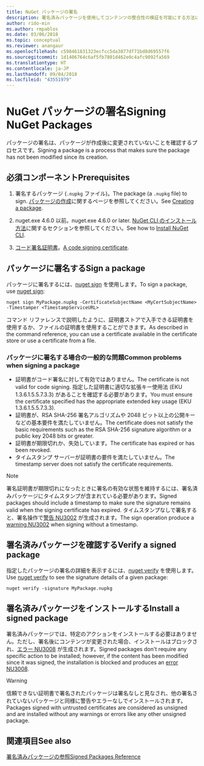 ```yaml
---
title: NuGet パッケージの署名
description: 署名済みパッケージを使用してコンテンツの整合性の検証を可能にする方法について説明します。
author: rido-min
ms.author: rmpablos
ms.date: 03/06/2018
ms.topic: conceptual
ms.reviewer: anangaur
ms.openlocfilehash: c598461831323ecfcc5da3877df71bd8d69557f6
ms.sourcegitcommit: 1d1406764c6af5fb7801d462e0c4afc9092fa569
ms.translationtype: HT
ms.contentlocale: ja-JP
ms.lasthandoff: 09/04/2018
ms.locfileid: "43551979"
---
```

# <a name="signing-nuget-packages"></a><span data-ttu-id="50f16-103">NuGet パッケージの署名</span><span class="sxs-lookup"><span data-stu-id="50f16-103">Signing NuGet Packages</span></span>

<span data-ttu-id="50f16-104">パッケージの署名は、パッケージが作成後に変更されていないことを確認するプロセスです。</span><span class="sxs-lookup"><span data-stu-id="50f16-104">Signing a package is a process that makes sure the package has not been modified since its creation.</span></span>

## <a name="prerequisites"></a><span data-ttu-id="50f16-105">必須コンポーネント</span><span class="sxs-lookup"><span data-stu-id="50f16-105">Prerequisites</span></span>

1. <span data-ttu-id="50f16-106">署名するパッケージ (`.nupkg` ファイル)。</span><span class="sxs-lookup"><span data-stu-id="50f16-106">The package (a `.nupkg` file) to sign.</span></span> <span data-ttu-id="50f16-107">[パッケージの作成](creating-a-package.md)に関するページを参照してください。</span><span class="sxs-lookup"><span data-stu-id="50f16-107">See [Creating a package](creating-a-package.md).</span></span>

1. <span data-ttu-id="50f16-108">nuget.exe 4.6.0 以前。</span><span class="sxs-lookup"><span data-stu-id="50f16-108">nuget.exe 4.6.0 or later.</span></span> <span data-ttu-id="50f16-109">[NuGet CLI のインストール方法](../install-nuget-client-tools.md#nugetexe-cli)に関するセクションを参照してください。</span><span class="sxs-lookup"><span data-stu-id="50f16-109">See how to [Install NuGet CLI](../install-nuget-client-tools.md#nugetexe-cli).</span></span>

1. <span data-ttu-id="50f16-110">[コード署名証明書](../reference/signed-packages-reference.md#get-a-code-signing-certificate)。</span><span class="sxs-lookup"><span data-stu-id="50f16-110">[A code signing certificate](../reference/signed-packages-reference.md#get-a-code-signing-certificate).</span></span>

## <a name="sign-a-package"></a><span data-ttu-id="50f16-111">パッケージに署名する</span><span class="sxs-lookup"><span data-stu-id="50f16-111">Sign a package</span></span>

<span data-ttu-id="50f16-112">パッケージに署名するには、[nuget sign](../tools/cli-ref-sign.md) を使用します。</span><span class="sxs-lookup"><span data-stu-id="50f16-112">To sign a package, use [nuget sign](../tools/cli-ref-sign.md):</span></span>

```cli
nuget sign MyPackage.nupkg -CertificateSubjectName <MyCertSubjectName> -Timestamper <TimestampServiceURL>
```

<span data-ttu-id="50f16-113">コマンド リファレンスで説明したように、証明書ストアで入手できる証明書を使用するか、ファイルの証明書を使用することができます。</span><span class="sxs-lookup"><span data-stu-id="50f16-113">As described in the command reference, you can use a certificate available in the certificate store or use a certificate from a file.</span></span>

### <a name="common-problems-when-signing-a-package"></a><span data-ttu-id="50f16-114">パッケージに署名する場合の一般的な問題</span><span class="sxs-lookup"><span data-stu-id="50f16-114">Common problems when signing a package</span></span>

- <span data-ttu-id="50f16-115">証明書がコード署名に対して有効ではありません。</span><span class="sxs-lookup"><span data-stu-id="50f16-115">The certificate is not valid for code signing.</span></span> <span data-ttu-id="50f16-116">指定した証明書に適切な拡張キー使用法 (EKU 1.3.6.1.5.5.7.3.3) があることを確認する必要があります。</span><span class="sxs-lookup"><span data-stu-id="50f16-116">You must ensure the certificate specified has the appropriate extended key usage (EKU 1.3.6.1.5.5.7.3.3).</span></span>
- <span data-ttu-id="50f16-117">証明書が、RSA SHA-256 署名アルゴリズムや 2048 ビット以上の公開キーなどの基本要件を満たしていません。</span><span class="sxs-lookup"><span data-stu-id="50f16-117">The certificate does not satisfy the basic requirements such as the RSA SHA-256 signature algorithm or a public key 2048 bits or greater.</span></span>
- <span data-ttu-id="50f16-118">証明書が期限切れか、失効しています。</span><span class="sxs-lookup"><span data-stu-id="50f16-118">The certificate has expired or has been revoked.</span></span>
- <span data-ttu-id="50f16-119">タイムスタンプ サーバーが証明書の要件を満たしていません。</span><span class="sxs-lookup"><span data-stu-id="50f16-119">The timestamp server does not satisfy the certificate requirements.</span></span>

> [!Note]
> <span data-ttu-id="50f16-120">署名証明書が期限切れになったときに署名の有効な状態を維持するには、署名済みパッケージにタイムスタンプが含まれている必要があります。</span><span class="sxs-lookup"><span data-stu-id="50f16-120">Signed packages should include a timestamp to make sure the signature remains valid when the signing certificate has expired.</span></span> <span data-ttu-id="50f16-121">タイムスタンプなしで署名すると、署名操作で[警告 NU3002](../reference/errors-and-warnings/NU3002.md) が生成されます。</span><span class="sxs-lookup"><span data-stu-id="50f16-121">The sign operation produce a [warning NU3002](../reference/errors-and-warnings/NU3002.md) when signing without a timestamp.</span></span>

## <a name="verify-a-signed-package"></a><span data-ttu-id="50f16-122">署名済みパッケージを確認する</span><span class="sxs-lookup"><span data-stu-id="50f16-122">Verify a signed package</span></span>

<span data-ttu-id="50f16-123">指定したパッケージの署名の詳細を表示するには、[nuget verify](../tools/cli-ref-verify.md) を使用します。</span><span class="sxs-lookup"><span data-stu-id="50f16-123">Use [nuget verify](../tools/cli-ref-verify.md) to see the signature details of a given package:</span></span>

```cli
nuget verify -signature MyPackage.nupkg
```

## <a name="install-a-signed-package"></a><span data-ttu-id="50f16-124">署名済みパッケージをインストールする</span><span class="sxs-lookup"><span data-stu-id="50f16-124">Install a signed package</span></span>

<span data-ttu-id="50f16-125">署名済みパッケージでは、特定のアクションをインストールする必要はありません。ただし、署名後にコンテンツが変更された場合、インストールはブロックされ、[エラー NU3008](../reference/errors-and-warnings/NU3008.md) が生成されます。</span><span class="sxs-lookup"><span data-stu-id="50f16-125">Signed packages don't require any specific action to be installed; however, if the content has been modified since it was signed, the installation is blocked and produces an [error NU3008](../reference/errors-and-warnings/NU3008.md).</span></span>

> [!Warning]
> <span data-ttu-id="50f16-126">信頼できない証明書で署名されたパッケージは署名なしと見なされ、他の署名されていないパッケージと同様に警告やエラーなしでインストールされます。</span><span class="sxs-lookup"><span data-stu-id="50f16-126">Packages signed with untrusted certificates are considered as unsigned and are installed without any warnings or errors like any other unsigned package.</span></span>

## <a name="see-also"></a><span data-ttu-id="50f16-127">関連項目</span><span class="sxs-lookup"><span data-stu-id="50f16-127">See also</span></span>

[<span data-ttu-id="50f16-128">署名済みパッケージの参照</span><span class="sxs-lookup"><span data-stu-id="50f16-128">Signed Packages Reference</span></span>](../reference/Signed-Packages-Reference.md)
